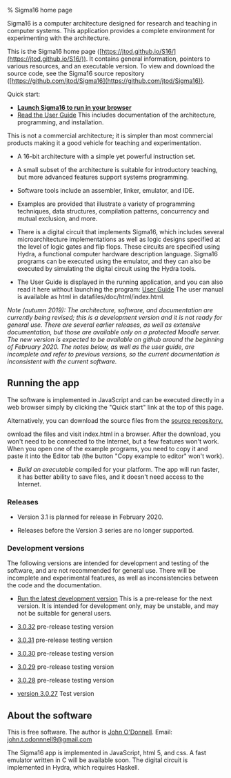 % Sigma16 home page

Sigma16 is a computer architecture designed for research and teaching
in computer systems.  This application provides a complete environment
for experimenting with the architecture.

This is the Sigma16 home page
([https://jtod.github.io/S16/](https://jtod.github.io/S16/)).  It
contains general information, pointers to various resources, and an
executable version.  To view and download the source code, see the
Sigma16 source repository
([https://github.com/jtod/Sigma16](https://github.com/jtod/Sigma16)).

Quick start:

* [**Launch Sigma16 to run in your
  browser**](https://jtod.github.io/S16/dev/app/Sigma16.html)
* [Read the User
  Guide](https://jtod.github.io/S16/dev/app/doc/html/userguide.html)
  This includes documentation of the architecture, programming, and
  installation.

This is not a commercial architecture; it is simpler than most
commercial products making it a good vehicle for teaching and
experimentation.

* A 16-bit architecture with a simple yet powerful instruction set.

* A small subset of the architecture is suitable for introductory
  teaching, but more advanced features support systems programming.

* Software tools include an assembler, linker, emulator, and IDE.

* Examples are provided that illustrate a variety of programming
  techniques, data structures, compilation patterns, concurrency and
  mutual exclusion, and more.

* There is a digital circuit that implements Sigma16, which includes
  several microarchitecture implementations as well as logic designs
  specified at the level of logic gates and flip flops.  These
  circuits are specified using Hydra, a functional computer hardware
  description language.  Sigma16 programs can be executed using the
  emulator, and they can also be executed by simulating the digital
  circuit using the Hydra tools.

* The User Guide is displayed in the running application, and you can
  also read it here without launching the program: [User
  Guide](app/doc/html/userguide-index.html) The user manual is
  available as html in datafiles/doc/html/index.html.

*Note (autumn 2019): The architecture, software, and documentation are
currently being revised; this is a development version and it is not
ready for general use.  There are several earlier releases, as well as
extensive documentation, but those are available only on a protected
Moodle server.  The new version is expected to be available on github
around the beginning of February 2020.  The notes below, as well as
the user guide, are incomplete and refer to previous versions, so the
current documentation is inconsistent with the current software.*

## Running the app

The software is implemented in JavaScript and can be executed directly
in a web browser simply by clicking the "Quick start" link at the top
of this page.

Alternatively, you can download the source files from the [source
repository.](https://github.com/jtod/Sigma16)
	
ownload the files and visit index.html in a browser. After the
download, you won't need to be connected to the Internet, but a few
features won't work.  When you open one of the example programs, you
need to copy it and paste it into the Editor tab (the button "Copy
example to editor" won't work).

  * *Build an executable* compiled for your platform.  The app will
    run faster, it has better ability to save files, and it doesn't
    need access to the Internet.

### Releases

  * Version 3.1 is planned for release in February 2020.
  
  * Releases before the Version 3 series are no longer supported.

### Development versions

The following versions are intended for development and testing of the
software, and are not recommended for general use.  There will be
incomplete and experimental features, as well as inconsistencies
between the code and the documentation.

  * [Run the latest development version](./dev/app/Sigma16.html) This
    is a pre-release for the next version.  It is intended for
    development only, may be unstable, and may not be suitable for
    general users.

  * [3.0.32](./releases/3.0.32/index.html) pre-release testing version

  * [3.0.31](./releases/3.0.31/index.html) pre-release testing version

  * [3.0.30](./releases/3.0.30/index.html) pre-release testing version

  * [3.0.29](./releases/3.0.29/index.html) pre-release testing version

  * [3.0.28](./releases/3.0.28/index.html) pre-release testing version

  * [version 3.0.27](./releases/Sigma16-3.0.27/index.html) Test version

## About the software

This is free software.  The author is [John
O'Donnell](https://jtod.github.io/index.html).  Email:
john.t.odonnnell9@gmail.com

The Sigma16 app is implemented in JavaScript, html 5, and css. A fast
emulator written in C will be available soon.  The digital circuit is
implemented in Hydra, which requires Haskell.

